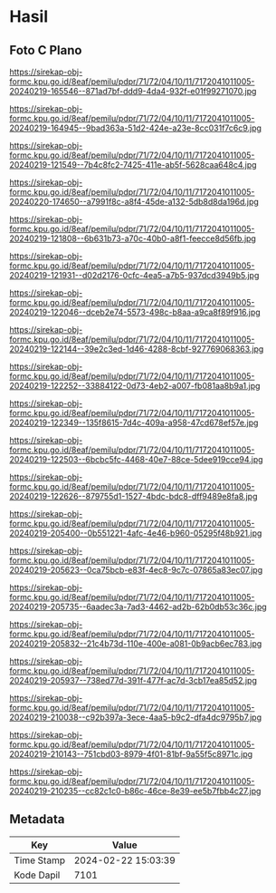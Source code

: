 # Hasil

## Foto C Plano

https://sirekap-obj-formc.kpu.go.id/8eaf/pemilu/pdpr/71/72/04/10/11/7172041011005-20240219-165546--871ad7bf-ddd9-4da4-932f-e01f99271070.jpg

https://sirekap-obj-formc.kpu.go.id/8eaf/pemilu/pdpr/71/72/04/10/11/7172041011005-20240219-164945--9bad363a-51d2-424e-a23e-8cc031f7c6c9.jpg

https://sirekap-obj-formc.kpu.go.id/8eaf/pemilu/pdpr/71/72/04/10/11/7172041011005-20240219-121549--7b4c8fc2-7425-411e-ab5f-5628caa648c4.jpg

https://sirekap-obj-formc.kpu.go.id/8eaf/pemilu/pdpr/71/72/04/10/11/7172041011005-20240220-174650--a7991f8c-a8f4-45de-a132-5db8d8da196d.jpg

https://sirekap-obj-formc.kpu.go.id/8eaf/pemilu/pdpr/71/72/04/10/11/7172041011005-20240219-121808--6b631b73-a70c-40b0-a8f1-feecce8d56fb.jpg

https://sirekap-obj-formc.kpu.go.id/8eaf/pemilu/pdpr/71/72/04/10/11/7172041011005-20240219-121931--d02d2176-0cfc-4ea5-a7b5-937dcd3949b5.jpg

https://sirekap-obj-formc.kpu.go.id/8eaf/pemilu/pdpr/71/72/04/10/11/7172041011005-20240219-122046--dceb2e74-5573-498c-b8aa-a9ca8f89f916.jpg

https://sirekap-obj-formc.kpu.go.id/8eaf/pemilu/pdpr/71/72/04/10/11/7172041011005-20240219-122144--39e2c3ed-1d46-4288-8cbf-927769068363.jpg

https://sirekap-obj-formc.kpu.go.id/8eaf/pemilu/pdpr/71/72/04/10/11/7172041011005-20240219-122252--33884122-0d73-4eb2-a007-fb081aa8b9a1.jpg

https://sirekap-obj-formc.kpu.go.id/8eaf/pemilu/pdpr/71/72/04/10/11/7172041011005-20240219-122349--135f8615-7d4c-409a-a958-47cd678ef57e.jpg

https://sirekap-obj-formc.kpu.go.id/8eaf/pemilu/pdpr/71/72/04/10/11/7172041011005-20240219-122503--6bcbc5fc-4468-40e7-88ce-5dee919cce94.jpg

https://sirekap-obj-formc.kpu.go.id/8eaf/pemilu/pdpr/71/72/04/10/11/7172041011005-20240219-122626--879755d1-1527-4bdc-bdc8-dff9489e8fa8.jpg

https://sirekap-obj-formc.kpu.go.id/8eaf/pemilu/pdpr/71/72/04/10/11/7172041011005-20240219-205400--0b551221-4afc-4e46-b960-05295f48b921.jpg

https://sirekap-obj-formc.kpu.go.id/8eaf/pemilu/pdpr/71/72/04/10/11/7172041011005-20240219-205623--0ca75bcb-e83f-4ec8-9c7c-07865a83ec07.jpg

https://sirekap-obj-formc.kpu.go.id/8eaf/pemilu/pdpr/71/72/04/10/11/7172041011005-20240219-205735--6aadec3a-7ad3-4462-ad2b-62b0db53c36c.jpg

https://sirekap-obj-formc.kpu.go.id/8eaf/pemilu/pdpr/71/72/04/10/11/7172041011005-20240219-205832--21c4b73d-110e-400e-a081-0b9acb6ec783.jpg

https://sirekap-obj-formc.kpu.go.id/8eaf/pemilu/pdpr/71/72/04/10/11/7172041011005-20240219-205937--738ed77d-391f-477f-ac7d-3cb17ea85d52.jpg

https://sirekap-obj-formc.kpu.go.id/8eaf/pemilu/pdpr/71/72/04/10/11/7172041011005-20240219-210038--c92b397a-3ece-4aa5-b9c2-dfa4dc9795b7.jpg

https://sirekap-obj-formc.kpu.go.id/8eaf/pemilu/pdpr/71/72/04/10/11/7172041011005-20240219-210143--751cbd03-8979-4f01-81bf-9a55f5c8971c.jpg

https://sirekap-obj-formc.kpu.go.id/8eaf/pemilu/pdpr/71/72/04/10/11/7172041011005-20240219-210235--cc82c1c0-b86c-46ce-8e39-ee5b7fbb4c27.jpg


## Metadata

| Key        | Value               |
| ---------- | ------------------- |
| Time Stamp | 2024-02-22 15:03:39 |
| Kode Dapil | 7101                |



